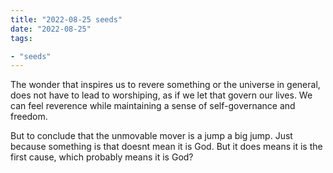 ```yaml
---
title: "2022-08-25 seeds"
date: "2022-08-25"
tags:

- "seeds"
---
```


The wonder that inspires us to revere something or the universe in general, does not have to lead to worshiping, as if we let that govern our lives. We can feel reverence while maintaining a sense of self-governance and freedom.

But to conclude that the unmovable mover is a jump a big jump. Just because something is that doesnt mean it is God. But it does means it is the first cause, which probably means it is God?